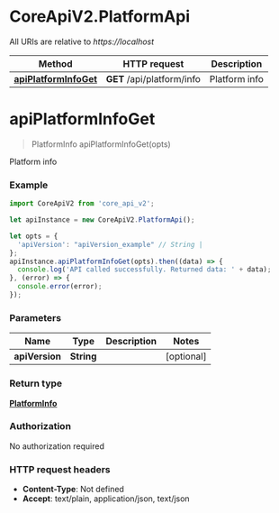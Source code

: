 # CoreApiV2.PlatformApi

All URIs are relative to *https://localhost*

Method | HTTP request | Description
------------- | ------------- | -------------
[**apiPlatformInfoGet**](PlatformApi.md#apiPlatformInfoGet) | **GET** /api/platform/info | Platform info


<a name="apiPlatformInfoGet"></a>
# **apiPlatformInfoGet**
> PlatformInfo apiPlatformInfoGet(opts)

Platform info

### Example
```javascript
import CoreApiV2 from 'core_api_v2';

let apiInstance = new CoreApiV2.PlatformApi();

let opts = { 
  'apiVersion': "apiVersion_example" // String | 
};
apiInstance.apiPlatformInfoGet(opts).then((data) => {
  console.log('API called successfully. Returned data: ' + data);
}, (error) => {
  console.error(error);
});

```

### Parameters

Name | Type | Description  | Notes
------------- | ------------- | ------------- | -------------
 **apiVersion** | **String**|  | [optional] 

### Return type

[**PlatformInfo**](PlatformInfo.md)

### Authorization

No authorization required

### HTTP request headers

 - **Content-Type**: Not defined
 - **Accept**: text/plain, application/json, text/json

